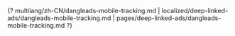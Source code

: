 {? multilang/zh-CN/dangleads-mobile-tracking.md | localized/deep-linked-ads/dangleads-mobile-tracking.md | pages/deep-linked-ads/dangleads-mobile-tracking.md ?}
